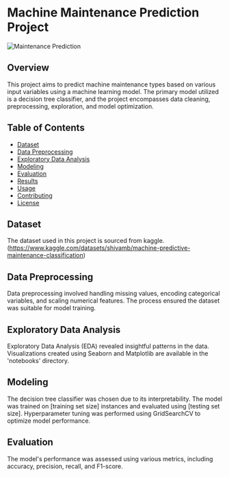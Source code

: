 
# Machine Maintenance Prediction Project

![Maintenance Prediction](project_image.png)

## Overview

This project aims to predict machine maintenance types based on various input variables using a machine learning model. The primary model utilized is a decision tree classifier, and the project encompasses data cleaning, preprocessing, exploration, and model optimization.

## Table of Contents

- [Dataset](#dataset)
- [Data Preprocessing](#data-preprocessing)
- [Exploratory Data Analysis](#exploratory-data-analysis)
- [Modeling](#modeling)
- [Evaluation](#evaluation)
- [Results](#results)
- [Usage](#usage)
- [Contributing](#contributing)
- [License](#license)

## Dataset

The dataset used in this project is sourced from kaggle.(https://www.kaggle.com/datasets/shivamb/machine-predictive-maintenance-classification)

## Data Preprocessing

Data preprocessing involved handling missing values, encoding categorical variables, and scaling numerical features. The process ensured the dataset was suitable for model training.

## Exploratory Data Analysis

Exploratory Data Analysis (EDA) revealed insightful patterns in the data. Visualizations created using Seaborn and Matplotlib are available in the 'notebooks' directory.

## Modeling

The decision tree classifier was chosen due to its interpretability. The model was trained on [training set size] instances and evaluated using [testing set size]. Hyperparameter tuning was performed using GridSearchCV to optimize model performance.

## Evaluation

The model's performance was assessed using various metrics, including accuracy, precision, recall, and F1-score.

